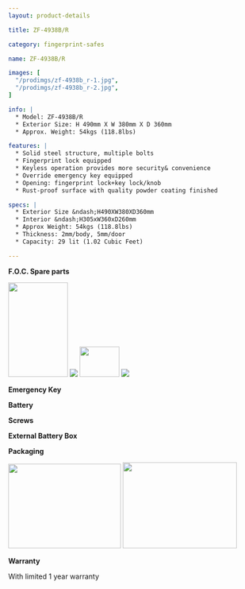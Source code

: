 ```yaml
---
layout: product-details

title: ZF-4938B/R

category: fingerprint-safes

name: ZF-4938B/R

images: [
  "/prodimgs/zf-4938b_r-1.jpg",
  "/prodimgs/zf-4938b_r-2.jpg",
]

info: |
  * Model: ZF-4938B/R
  * Exterior Size: H 490mm X W 380mm X D 360mm
  * Approx. Weight: 54kgs (118.8lbs)

features: |
  * Solid steel structure, multiple bolts
  * Fingerprint lock equipped
  * Keyless operation provides more security& convenience
  * Override emergency key equipped
  * Opening: fingerprint lock+key lock/knob
  * Rust-proof surface with quality powder coating finished

specs: |
  * Exterior Size &ndash;H490XW380XD360mm
  * Interior &ndash;H305xW360xD260mm
  * Approx Weight: 54kgs (118.8lbs)
  * Thickness: 2mm/body, 5mm/door
  * Capacity: 29 lit (1.02 Cubic Feet)

---
```


**F.O.C. Spare parts**

<img alt="" src="{IMAGE_CDN}/zf-4938b_r-3.jpg" style="width: 120px; height: 190px;" />

<img src="{IMAGE_CDN}/zf-4938b_r-4.jpg" />

<img alt="" src="{IMAGE_CDN}/zf-4938b_r-5.jpg" style="width: 80px; height: 61px;" />

<img src="{IMAGE_CDN}/zf-4938b_r-6.jpg" />

**Emergency Key**

**Battery**

**Screws**

**External Battery Box**

**Packaging**

<img alt="" src="{IMAGE_CDN}/zf-4938b_r-7.jpg" style="width: 227px; height: 170px;" />

<img alt="" src="{IMAGE_CDN}/zf-4938b_r-8.jpg" style="width: 230px; height: 173px;" />

**Warranty**

With limited 1 year warranty
